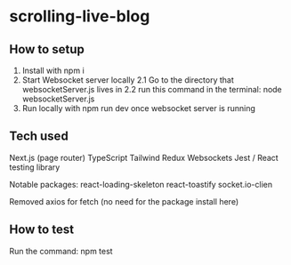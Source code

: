 # scrolling-live-blog

## How to setup

1. Install with npm i
2. Start Websocket server locally
   2.1 Go to the directory that websocketServer.js lives in
   2.2 run this command in the terminal:
   node websocketServer.js
3. Run locally with npm run dev once websocket server is running

## Tech used

Next.js (page router)
TypeScript
Tailwind
Redux
Websockets
Jest / React testing library

Notable packages:
react-loading-skeleton
react-toastify
socket.io-clien

Removed axios for fetch (no need for the package install here)

## How to test

Run the command:
npm test
